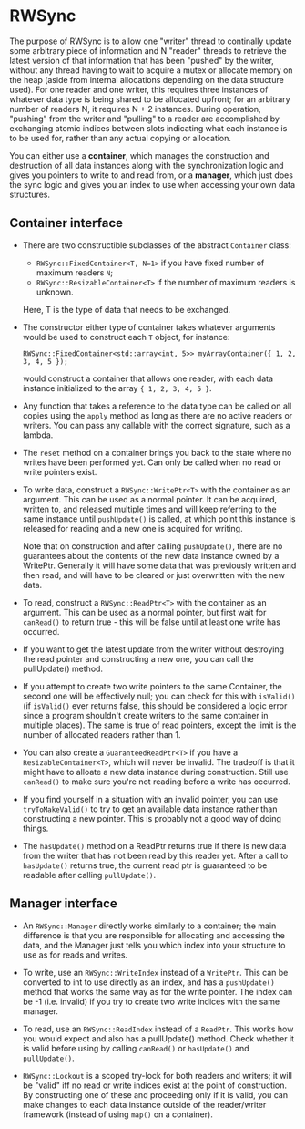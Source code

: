 # RWSync

The purpose of RWSync is to allow one "writer" thread to continally
update some arbitrary piece of information and N "reader" threads to retrieve
the latest version of that information that has been "pushed" by the writer,
without any thread having to wait to acquire a mutex or allocate memory
on the heap (aside from internal allocations depending on the data structure used).
For one reader and one writer, this requires three instances of whatever data type is
being shared to be allocated upfront; for an arbitrary number of readers N, it requires
N + 2 instances. During operation, "pushing" from the writer and "pulling" to a reader
are accomplished by exchanging atomic indices between slots indicating what each instance
is to be used for, rather than any actual copying or allocation.

You can either use a **container**, which manages the construction and destruction of all
data instances along with the synchronization logic and gives you pointers to write to
and read from, or a **manager**, which just does the sync logic and gives you an index
to use when accessing your own data structures.

## Container interface

 * There are two constructible subclasses of the abstract `Container` class:

     * `RWSync::FixedContainer<T, N=1>` if you have fixed number of maximum readers `N`;
     * `RWSync::ResizableContainer<T>` if the number of maximum readers is unknown.

   Here, T is the type of data that needs to be exchanged.

 * The constructor either type of container takes whatever arguments
   would be used to construct each `T` object, for instance:
     
   ```
   RWSync::FixedContainer<std::array<int, 5>> myArrayContainer({ 1, 2, 3, 4, 5 });
   ```

   would construct a container that allows one reader, with each data instance
   initialized to the array `{ 1, 2, 3, 4, 5 }`.

 * Any function that takes a reference to the data type can be called on all copies
   using the `apply` method as long as there are no active readers or writers.
   You can pass any callable with the correct signature, such as a lambda.

 * The `reset` method on a container brings you back to the state where no writes have
   been performed yet. Can only be called when no read or write pointers exist.

 * To write data, construct a `RWSync::WritePtr<T>` with the container
   as an argument. This can be used as a normal pointer. It can be acquired, written to,
   and released multiple times and will keep referring to the same instance until
   `pushUpdate()` is called, at which point this instance is released for reading
   and a new one is acquired for writing.

   Note that on construction and after calling `pushUpdate()`, there are no guarantees about
   the contents of the new data instance owned by a WritePtr. Generally it will have
   some data that was previously written and then read, and will have to be cleared
   or just overwritten with the new data.
   
 * To read, construct a `RWSync::ReadPtr<T>` with the container as an argument. This can 
   be used as a normal pointer, but first wait for `canRead()` to return
   true - this will be false until at least one write has occurred.

 * If you want to get the latest update from the writer without destroying the read
   pointer and constructing a new one, you can call the pullUpdate() method.

 * If you attempt to create two write pointers to the same Container, the
   second one will be effectively null; you can check for this with `isValid()`
   (if `isValid()` ever returns false, this should be considered a logic error since a program
   shouldn't create writers to the same container in multiple places). The same is true
   of read pointers, except the limit is the number of allocated readers rather than 1.

 * You can also create a `GuaranteedReadPtr<T>` if you have a `ResizableContainer<T>`, which
   will never be invalid. The tradeoff is that it might have to alloate a new data
   instance during construction. Still use `canRead()` to make sure you're not reading
   before a write has occurred.

 * If you find yourself in a situation with an invalid pointer, you can use
   `tryToMakeValid()` to try to get an available data instance rather than constructing
   a new pointer. This is probably not a good way of doing things.

 * The `hasUpdate()` method on a ReadPtr returns true if there is new data
   from the writer that has not been read by this reader yet. After a call to `hasUpdate()` returns
   true, the current read ptr is guaranteed to be readable after calling `pullUpdate()`.

## Manager interface

 * An `RWSync::Manager` directly works similarly to a container; the main difference is 
   that you are responsible for allocating and accessing the data, and the Manager just
   tells you which index into your structure to use as for reads and writes.

 * To write, use an `RWSync::WriteIndex` instead of a `WritePtr`.
   This can be converted to int to use directly as an index, and has a `pushUpdate()` method
   that works the same way as for the write pointer. The index can be -1 (i.e. invalid)
   if you try to create two write indices with the same manager.

 * To read, use an `RWSync::ReadIndex` instead of a `ReadPtr`.
   This works how you would expect and also has a pullUpdate() method. Check whether it is
   valid before using by calling `canRead()` or `hasUpdate()` and `pullUpdate()`.

 * `RWSync::Lockout` is a scoped try-lock for both readers and writers; it will be "valid"
   iff no read or write indices exist at the point of construction. By constructing
   one of these and proceeding only if it is valid, you can make changes to each data
   instance outside of the reader/writer framework (instead of using `map()` on a container).
